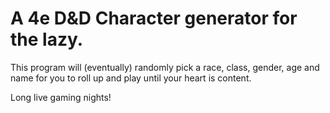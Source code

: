 A 4e D&D Character generator for the lazy.	
=======

This program will (eventually) randomly pick a race, class, gender, age and name for you to roll up and play until your heart is content.

Long live gaming nights!